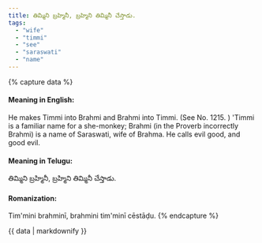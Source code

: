 ```yaml
---
title: తిమ్మిని బ్రహ్మినీ, బ్రహ్మిని తిమ్మినీ చేస్తాడు.
tags:
  - "wife"
  - "timmi"
  - "see"
  - "saraswati"
  - "name"
---
```


{% capture data %}
#### Meaning in English:
He makes Timmi into Brahmi and Brahmi into Timmi.
(See No. 1215. )
'Timmi is a familiar name for a she-monkey; Brahmi (in the Proverb incorrectly Brahmi) is a name of Saraswati, wife of Brahma.
He calls evil good, and good evil.

#### Meaning in Telugu:
తిమ్మిని బ్రహ్మినీ, బ్రహ్మిని తిమ్మినీ చేస్తాడు.

#### Romanization:
Tim'mini brahminī, brahmini tim'minī cēstāḍu.
{% endcapture %}

{{ data | markdownify }}

